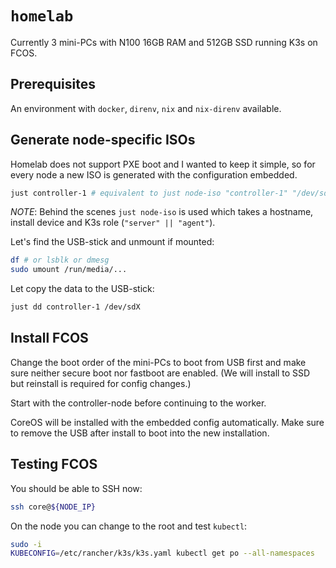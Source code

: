 # `homelab`

Currently 3 mini-PCs with N100 16GB RAM and 512GB SSD running K3s on FCOS.

## Prerequisites

An environment with `docker`, `direnv`, `nix` and `nix-direnv` available.

## Generate node-specific ISOs

Homelab does not support PXE boot and I wanted to keep it simple, so for every
node a new ISO is generated with the configuration embedded.

```bash
just controller-1 # equivalent to just node-iso "controller-1" "/dev/sda" "server"
```
_*NOTE*_: Behind the scenes `just node-iso` is used which takes a hostname, install device and K3s role (`"server" || "agent"`).

Let's find the USB-stick and unmount if mounted:
```bash
df # or lsblk or dmesg
sudo umount /run/media/...
```

Let copy the data to the USB-stick:
```bash
just dd controller-1 /dev/sdX
```

## Install FCOS

Change the boot order of the mini-PCs to boot from USB first and make sure neither secure boot nor fastboot are enabled.
(We will install to SSD but reinstall is required for config changes.)

Start with the controller-node before continuing to the worker.

CoreOS will be installed with the embedded config automatically. Make sure to remove the USB after install to boot into the new installation.

## Testing FCOS

You should be able to SSH now:
```bash
ssh core@${NODE_IP}
```

On the node you can change to the root and test `kubectl`:
```bash
sudo -i
KUBECONFIG=/etc/rancher/k3s/k3s.yaml kubectl get po --all-namespaces
```
